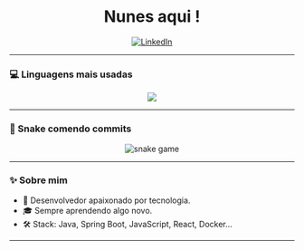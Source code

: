 <h1 align="center">Nunes aqui ! </h1>

<p align="center">
  <a href="https://www.linkedin.com/in/pehennu/" target="_blank">
    <img src="https://img.shields.io/badge/-LinkedIn-0077B5?style=flat-square&logo=linkedin&logoColor=white" alt="LinkedIn"/>
  </a>
</p>

---

### 💻 Linguagens mais usadas

<div align="center">
  <img src="https://github-readme-stats.vercel.app/api/top-langs/?username=pehennu-github&layout=compact&langs_count=8&theme=dracula"/>
</div>

---

### 🐍 Snake comendo commits

<div align="center">
  <img src="https://github.com/seu-usuario-github/pehennu-github/raw/output/github-contribution-grid-snake.svg" alt="snake game"/>
</div>

---

### ✨ Sobre mim

- 💼 Desenvolvedor apaixonado por tecnologia.
- 🎓 Sempre aprendendo algo novo.
- 🛠️ Stack: Java, Spring Boot, JavaScript, React, Docker...

---

<!-- Snake animation GitHub Action -->
<!-- Copie o workflow abaixo para seu repositório .github/workflows/snake.yml -->
